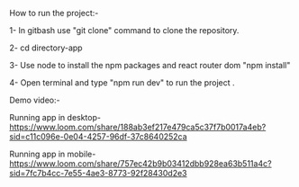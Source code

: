 How to run the project:-

1- In gitbash use "git clone" command to clone the repository.

2- cd directory-app

3- Use node to install the npm packages and react router dom "npm install"

4- Open terminal and type "npm run dev" to run the project .

Demo video:-

Running app in desktop-
https://www.loom.com/share/188ab3ef217e479ca5c37f7b0017a4eb?sid=c11c096e-0e04-4257-96df-37c8640252ca

Running app in mobile-
https://www.loom.com/share/757ec42b9b03412dbb928ea63b511a4c?sid=7fc7b4cc-7e55-4ae3-8773-92f28430d2e3
